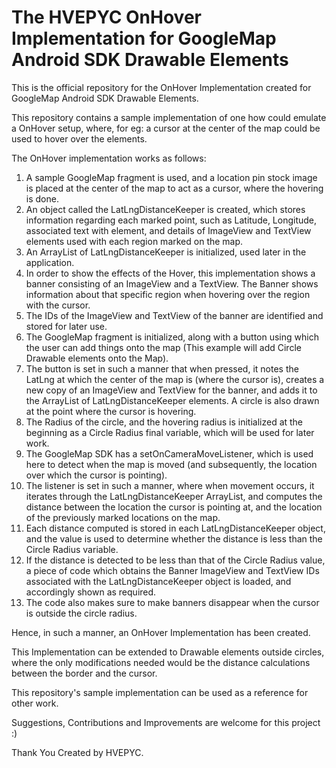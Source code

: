 # The HVEPYC OnHover Implementation for GoogleMap Android SDK Drawable Elements

This is the official repository for the OnHover Implementation created for GoogleMap Android SDK Drawable Elements.

This repository contains a sample implementation of one how could emulate a OnHover setup, where, for eg: a cursor at the center of the map could be used to hover over the elements.

The OnHover implementation works as follows:
1. A sample GoogleMap fragment is used, and a location pin stock image is placed at the center of the map to act as a cursor, where the hovering is done.
2. An object called the LatLngDistanceKeeper is created, which stores information regarding each marked point, such as Latitude, Longitude, associated text with element, and details of ImageView and TextView elements used with each region marked on the map.
3. An ArrayList of LatLngDistanceKeeper is initialized, used later in the application.
4. In order to show the effects of the Hover, this implementation shows a banner consisting of an ImageView and a TextView. The Banner shows information about that specific region when hovering over the region with the cursor.
5. The IDs of the ImageView and TextView of the banner are identified and stored for later use.
6. The GoogleMap fragment is initialized, along with a button using which the user can add things onto the map (This example will add Circle Drawable elements onto the Map).
7. The button is set in such a manner that when pressed, it notes the LatLng at which the center of the map is (where the cursor is), creates a new copy of an ImageView and TextView for the banner, and adds it to the ArrayList of LatLngDistanceKeeper elements. A circle is also drawn at the point where the cursor is hovering.
8. The Radius of the circle, and the hovering radius is initialized at the beginning as a Circle Radius final variable, which will be used for later work.
9. The GoogleMap SDK has a setOnCameraMoveListener, which is used here to detect when the map is moved (and subsequently, the location over which the cursor is pointing).
10. The listener is set in such a manner, where when movement occurs, it iterates through the LatLngDistanceKeeper ArrayList, and computes the distance between the location the cursor is pointing at, and the location of the previously marked locations on the map.
11. Each distance computed is stored in each LatLngDistanceKeeper object, and the value is used to determine whether the distance is less than the Circle Radius variable.
12. If the distance is detected to be less than that of the Circle Radius value, a piece of code which obtains the Banner ImageView and TextView IDs associated with the LatLngDistanceKeeper object is loaded, and accordingly shown as required.
13. The code also makes sure to make banners disappear when the cursor is outside the circle radius.

Hence, in such a manner, an OnHover Implementation has been created.

This Implementation can be extended to Drawable elements outside circles, where the only modifications needed would be the distance calculations between the border and the cursor.

This repository's sample implementation can be used as a reference for other work. 

Suggestions, Contributions and Improvements are welcome for this project :)

Thank You
Created by HVEPYC.